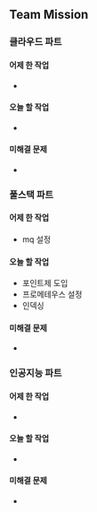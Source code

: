 ## Team Mission

### 클라우드 파트
#### 어제 한 작업
-

#### 오늘 할 작업
-

#### 미해결 문제
-

### 풀스택 파트
#### 어제 한 작업
- mq 설정

#### 오늘 할 작업
- 포인트제 도입
- 프로메테우스 설정
- 인덱싱
#### 미해결 문제
-

### 인공지능 파트
#### 어제 한 작업
-

#### 오늘 할 작업
-

#### 미해결 문제
-

